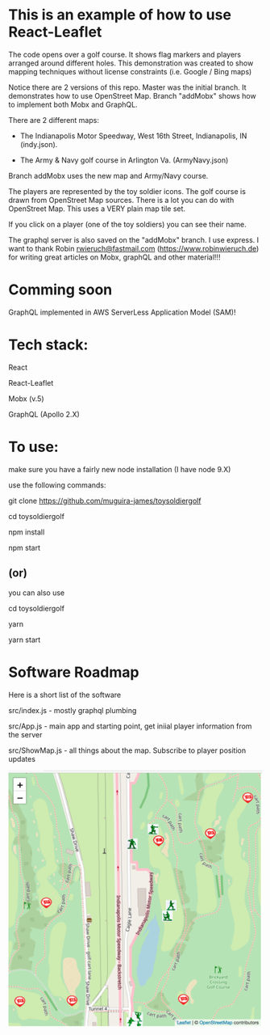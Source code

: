 

# This is an example of how to use React-Leaflet 

The code opens over a golf course. It shows flag markers and players arranged around different holes. This demonstration was created to show mapping techniques without license constraints (i.e. Google / Bing maps)

Notice there are 2 versions of this repo.  Master was the initial branch. It demonstrates how to use OpenStreet Map.  Branch "addMobx" shows how to implement both Mobx and GraphQL.

There are 2 different maps:

- The Indianapolis Motor Speedway, West 16th Street, Indianapolis, IN (indy.json).

- The Army & Navy golf course in Arlington Va. (ArmyNavy.json)

Branch addMobx uses the new map and Army/Navy course.

The players are represented by the toy soldier icons.  The golf course is drawn from OpenStreet Map sources.  There is a lot you can do with OpenStreet Map.  This uses a VERY 
plain map tile set.

If you click on a player (one of the toy soldiers) you can see their name.

The graphql server is also saved on the "addMobx" branch. I use express.  I want to thank Robin <rwieruch@fastmail.com> (https://www.robinwieruch.de) for writing great articles on Mobx, graphQL and other material!!!

# Comming soon 

GraphQL implemented in AWS ServerLess Application Model (SAM)!

# Tech stack:
 
React

React-Leaflet

Mobx (v.5)

GraphQL (Apollo 2.X)

# To use:

make sure you have a fairly new node installation (I have node 9.X) 

use the following commands:

git clone https://github.com/muguira-james/toysoldiergolf

cd toysoldiergolf

npm install

npm start

## (or)

you can also use

cd toysoldiergolf

yarn

yarn start

# Software Roadmap

Here is a short list of the software

src/index.js - mostly graphql plumbing

src/App.js - main app and starting point, get iniial player information from the server

src/ShowMap.js - all things about the map.  Subscribe to player position updates

![ToySoldierGolf](./toysoldiergolf.png)